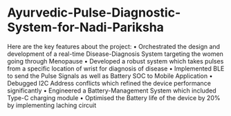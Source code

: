 # Ayurvedic-Pulse-Diagnostic-System-for-Nadi-Pariksha
Here are the key features about the project:
• Orchestrated the design and development of a real-time Disease-Diagnosis System targeting the women going
  through Menopause
• Developed a robust system which takes pulses from a specific location of wrist for diagnosis of disease
• Implemented BLE to send the Pulse Signals as well as Battery SOC to Mobile Application
• Debugged I2C Address conflicts which refined the device performance significantly
• Engineered a Battery-Management System which included Type-C charging module
• Optimised the Battery life of the device by 20% by implementing laching circuit
